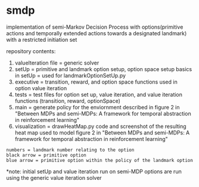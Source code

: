 # smdp
implementation of semi-Markov Decision Process with options(primitive actions and temporally extended actions towards a designated landmark) with a restricted initiation set

repository contents:
  1. valueIteration file = generic solver 
  2. setUp = primitive and landmark option setup, option space setup
    basics in setUp = used for landmarkOptionSetUp.py
  3. executive = transition, reward, and option space functions used in option value iteration
  4. tests = test files for option set up, value iteration, and value iteration functions (transition, reward, optionSpace)
  5. main = generate policy for the enviornment described in figure 2 in "Between MDPs and semi-MDPs: A framework for temporal abstraction in reinforcement learning"
  6. visualization = drawHeatMap.py code and screenshot of the resulting heat map used to model figure 2 in "Between MDPs and semi-MDPs: A framework for temporal abstraction in reinforcement learning"
  
    numbers = landmark number relating to the option
    black arrow = primitive option
    blue arrow = primitive option within the policy of the landmark option
    
*note: initial setUp and value iteration run on semi-MDP options are run using the generic value iteration solver
